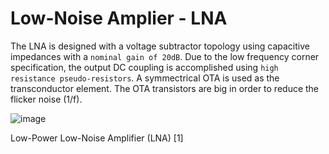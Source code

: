 # Low-Noise Amplier - LNA

The LNA is designed with a voltage subtractor topology using capacitive impedances with a `nominal gain of 20dB`. Due to the low frequency corner specification, the output DC coupling is accomplished using `high resistance pseudo-resistors`. A symmectrical OTA is used as the transconductor element. The OTA transistors are big in order to reduce the flicker noise (1/f).

![image](https://user-images.githubusercontent.com/5855935/131168906-d9f4932c-202e-4b55-a1dd-8a790dc35118.png) 

Low-Power Low-Noise Amplifier (LNA) [1]
